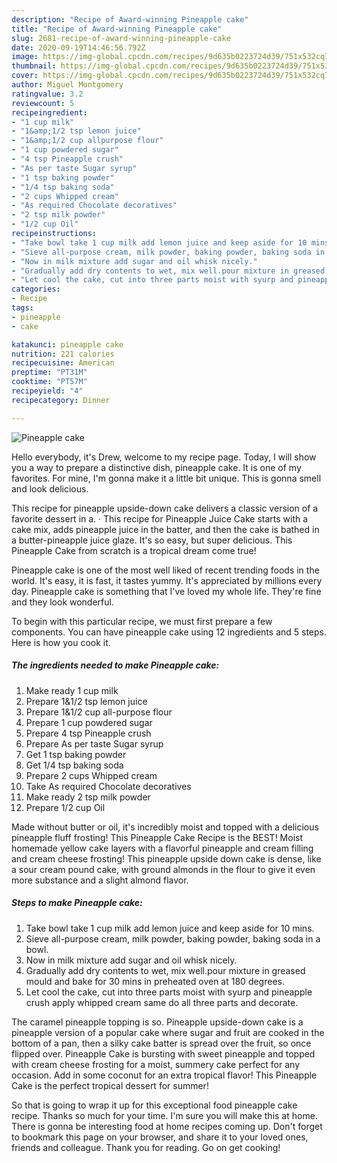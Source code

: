 ```yaml
---
description: "Recipe of Award-winning Pineapple cake"
title: "Recipe of Award-winning Pineapple cake"
slug: 2681-recipe-of-award-winning-pineapple-cake
date: 2020-09-19T14:46:56.792Z
image: https://img-global.cpcdn.com/recipes/9d635b0223724d39/751x532cq70/pineapple-cake-recipe-main-photo.jpg
thumbnail: https://img-global.cpcdn.com/recipes/9d635b0223724d39/751x532cq70/pineapple-cake-recipe-main-photo.jpg
cover: https://img-global.cpcdn.com/recipes/9d635b0223724d39/751x532cq70/pineapple-cake-recipe-main-photo.jpg
author: Miguel Montgomery
ratingvalue: 3.2
reviewcount: 5
recipeingredient:
- "1 cup milk"
- "1&amp;1/2 tsp lemon juice"
- "1&amp;1/2 cup allpurpose flour"
- "1 cup powdered sugar"
- "4 tsp Pineapple crush"
- "As per taste Sugar syrup"
- "1 tsp baking powder"
- "1/4 tsp baking soda"
- "2 cups Whipped cream"
- "As required Chocolate decoratives"
- "2 tsp milk powder"
- "1/2 cup Oil"
recipeinstructions:
- "Take bowl take 1 cup milk add lemon juice and keep aside for 10 mins."
- "Sieve all-purpose cream, milk powder, baking powder, baking soda in a bowl."
- "Now in milk mixture add sugar and oil whisk nicely."
- "Gradually add dry contents to wet, mix well.pour mixture in greased mould and bake for 30 mins in preheated oven at 180 degrees."
- "Let cool the cake, cut into three parts moist with syurp and pineapple crush apply whipped cream same do all three parts and decorate."
categories:
- Recipe
tags:
- pineapple
- cake

katakunci: pineapple cake 
nutrition: 221 calories
recipecuisine: American
preptime: "PT31M"
cooktime: "PT57M"
recipeyield: "4"
recipecategory: Dinner

---
```



![Pineapple cake](https://img-global.cpcdn.com/recipes/9d635b0223724d39/751x532cq70/pineapple-cake-recipe-main-photo.jpg)

Hello everybody, it's Drew, welcome to my recipe page. Today, I will show you a way to prepare a distinctive dish, pineapple cake. It is one of my favorites. For mine, I'm gonna make it a little bit unique. This is gonna smell and look delicious.

This recipe for pineapple upside-down cake delivers a classic version of a favorite dessert in a. · This recipe for Pineapple Juice Cake starts with a cake mix, adds pineapple juice in the batter, and then the cake is bathed in a butter-pineapple juice glaze. It&#39;s so easy, but super delicious. This Pineapple Cake from scratch is a tropical dream come true!

Pineapple cake is one of the most well liked of recent trending foods in the world. It's easy, it is fast, it tastes yummy. It's appreciated by millions every day. Pineapple cake is something that I've loved my whole life. They're fine and they look wonderful.


To begin with this particular recipe, we must first prepare a few components. You can have pineapple cake using 12 ingredients and 5 steps. Here is how you cook it.

<!--inarticleads1-->

##### The ingredients needed to make Pineapple cake:

1. Make ready 1 cup milk
1. Prepare 1&amp;1/2 tsp lemon juice
1. Prepare 1&amp;1/2 cup all-purpose flour
1. Prepare 1 cup powdered sugar
1. Prepare 4 tsp Pineapple crush
1. Prepare As per taste Sugar syrup
1. Get 1 tsp baking powder
1. Get 1/4 tsp baking soda
1. Prepare 2 cups Whipped cream
1. Take As required Chocolate decoratives
1. Make ready 2 tsp milk powder
1. Prepare 1/2 cup Oil


Made without butter or oil, it&#39;s incredibly moist and topped with a delicious pineapple fluff frosting! This Pineapple Cake Recipe is the BEST! Moist homemade yellow cake layers with a flavorful pineapple and cream filling and cream cheese frosting! This pineapple upside down cake is dense, like a sour cream pound cake, with ground almonds in the flour to give it even more substance and a slight almond flavor. 

<!--inarticleads2-->

##### Steps to make Pineapple cake:

1. Take bowl take 1 cup milk add lemon juice and keep aside for 10 mins.
1. Sieve all-purpose cream, milk powder, baking powder, baking soda in a bowl.
1. Now in milk mixture add sugar and oil whisk nicely.
1. Gradually add dry contents to wet, mix well.pour mixture in greased mould and bake for 30 mins in preheated oven at 180 degrees.
1. Let cool the cake, cut into three parts moist with syurp and pineapple crush apply whipped cream same do all three parts and decorate.


The caramel pineapple topping is so. Pineapple upside-down cake is a pineapple version of a popular cake where sugar and fruit are cooked in the bottom of a pan, then a silky cake batter is spread over the fruit, so once flipped over. Pineapple Cake is bursting with sweet pineapple and topped with cream cheese frosting for a moist, summery cake perfect for any occasion. Add in some coconut for an extra tropical flavor! This Pineapple Cake is the perfect tropical dessert for summer! 

So that is going to wrap it up for this exceptional food pineapple cake recipe. Thanks so much for your time. I'm sure you will make this at home. There is gonna be interesting food at home recipes coming up. Don't forget to bookmark this page on your browser, and share it to your loved ones, friends and colleague. Thank you for reading. Go on get cooking!
